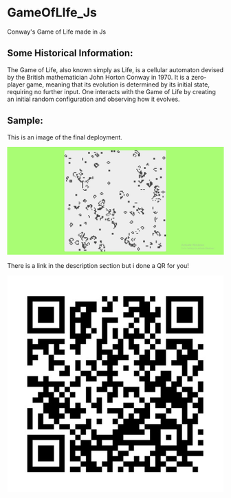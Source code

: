 # GameOfLIfe_Js

Conway's Game of Life made in Js

## Some Historical Information:

The Game of Life, also known simply as Life, is a cellular automaton devised by the British mathematician John Horton Conway in 1970. It is a zero-player game, meaning that its evolution is determined by its initial state, requiring no further input. One interacts with the Game of Life by creating an initial random configuration and observing how it evolves.

## Sample:

This is an image of the final deployment.

![](img/readme_imgs/sample.jpeg)

There is a link in the description section but i done a QR for you!

![](img/readme_imgs/qrGoL.jpeg)
